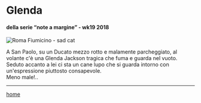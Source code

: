 ﻿
# Glenda  

#### della serie “note a margine” - wk19 2018  
![](https://live.staticflickr.com/65535/49138061498_f68d260dda_z.jpg "Roma Fiumicino - sad cat")  
 
A San Paolo, su un Ducato mezzo rotto e malamente parcheggiato, al volante c'è una Glenda Jackson tragica che fuma e guarda nel vuoto.  
Seduto accanto a lei ci sta un cane lupo che si guarda intorno con un'espressione piuttosto consapevole.  
Meno male!..  

---  
[home](/interarete.md)    

